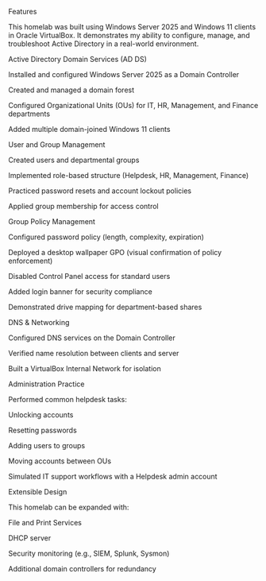 Features

This homelab was built using Windows Server 2025 and Windows 11 clients in Oracle VirtualBox.
It demonstrates my ability to configure, manage, and troubleshoot Active Directory in a real-world environment.

Active Directory Domain Services (AD DS)

Installed and configured Windows Server 2025 as a Domain Controller

Created and managed a domain forest

Configured Organizational Units (OUs) for IT, HR, Management, and Finance departments

Added multiple domain-joined Windows 11 clients

User and Group Management

Created users and departmental groups

Implemented role-based structure (Helpdesk, HR, Management, Finance)

Practiced password resets and account lockout policies

Applied group membership for access control

Group Policy Management

Configured password policy (length, complexity, expiration)

Deployed a desktop wallpaper GPO (visual confirmation of policy enforcement)

Disabled Control Panel access for standard users

Added login banner for security compliance

Demonstrated drive mapping for department-based shares

DNS & Networking

Configured DNS services on the Domain Controller

Verified name resolution between clients and server

Built a VirtualBox Internal Network for isolation

Administration Practice

Performed common helpdesk tasks:

Unlocking accounts

Resetting passwords

Adding users to groups

Moving accounts between OUs

Simulated IT support workflows with a Helpdesk admin account

Extensible Design

This homelab can be expanded with:

File and Print Services

DHCP server

Security monitoring (e.g., SIEM, Splunk, Sysmon)

Additional domain controllers for redundancy
